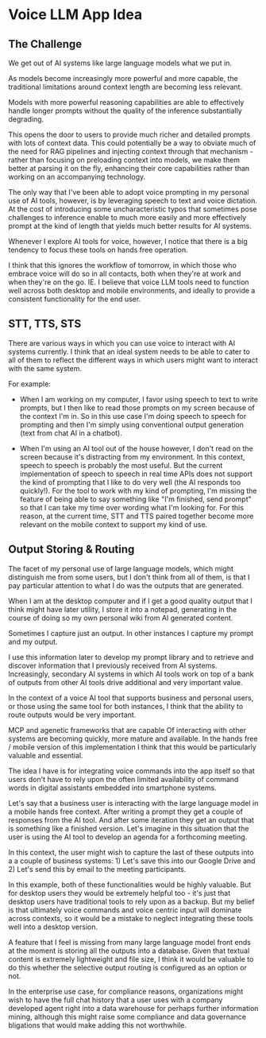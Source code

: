 # Voice LLM App Idea

## The Challenge

We get out of AI systems like large language models what we put in. 

As models become increasingly more powerful and more capable, the traditional limitations around context length are becoming less relevant. 

Models with more powerful reasoning capabilities are able to effectively handle longer prompts without the quality of the inference substantially degrading. 

This opens the door to users to provide much richer and detailed prompts with lots of context data. This could potentially be a way to obviate much of the need for RAG pipelines and injecting context through that mechanism -  rather than focusing on preloading context into models, we make them better at parsing it on the fly, enhancing their core capabilities rather than working on an accompanying technology. 

The only way that I've been able to adopt voice prompting in my personal use of AI tools, however, is by leveraging speech to text and voice dictation. At the cost of introducing some uncharacteristic typos that sometimes pose challenges to inference enable to much more easily and more effectively prompt at the kind of length that yields much better results for AI systems. 

Whenever I explore AI tools for voice, however, I notice that there is a big tendency to focus these tools on hands free operation. 

I think that this ignores the workflow of tomorrow, in which those who embrace voice will do so in all contacts, both when they're at work and when they're on the go. IE. I believe that voice LLM tools need to function well across both desktop and mobile environments, and ideally to provide a consistent functionality for the end user.

## STT, TTS, STS

There are various ways in which you can use voice to interact with AI systems currently. I think that an ideal system needs to be able to cater to all of them to reflect the different ways in which users might want to interact with the same system. 

For example:

- When I am working on my computer, I favor using speech to text to write prompts, but I then like to read those prompts on my screen because of the context I'm in. So in this use case I'm doing speech to speech for prompting and then I'm simply using conventional output generation (text from chat AI in a chatbot).

- When I'm using an AI tool out of the house however, I don't read on the screen because it's distracting from my environment.  In this context, speech to speech is probably the most useful. But the current implementation of speech to speech in real time APIs does not support the kind of prompting that I like to do very well (the AI responds too quickly!). For the tool to work with my kind of prompting, I'm missing the feature of being able to say something like "I'm finished, send prompt" so that I can take my time over wording what I'm looking for. For this reason, at the current time, STT and TTS paired together become more relevant on the mobile context to support my kind of use.   

## Output Storing & Routing

The facet of my personal use of large language models, which might distinguish me from some users, but I don't think from all of them, is that I pay particular attention to what I do was the outputs that are generated. 

When I am at the desktop computer and if I get a good quality output that I think might have later utility, I store it into a notepad, generating in the course of doing so my own personal wiki from AI generated content. 

Sometimes I capture just an output. In other instances I capture my prompt and my output. 

I use this information later to develop my prompt library and to retrieve and discover information that I previously received from AI systems. Increasingly, secondary AI systems in which AI tools work on top of a bank of outputs from other AI tools drive additional and very important value. 

In the context of a voice AI tool that supports business and personal users, or those using the same tool for both instances, I think that the ability to route outputs would be very important. 

MCP and agenetic frameworks that are capable Of interacting with other systems are becoming quickly, more mature and available. In the hands free / mobile version of this implementation I think that this would be particularly valuable and essential. 

The idea I have is for integrating voice commands into the app itself so that users don't have to rely upon the often limited availability of command words in digital assistants embedded into smartphone systems. 

Let's say that a business user is interacting with the large language model in a mobile hands free context. After writing a prompt they get a couple of responses from the AI tool. And after some iteration they get an output that is something like a finished version. Let's imagine in this situation that the user is using the AI tool to develop an agenda for a forthcoming meeting. 

In this context, the user might wish to capture the last of these outputs into a a couple of business systems: 1) Let's save this into our Google Drive and 2) Let's send this by email to the meeting participants. 

In this example, both of these functionalities would be highly valuable. But for desktop users they would be extremely helpful too - it's just that desktop users have traditional tools to rely upon as a backup. But my belief is that ultimately voice commands and voice centric input will dominate across contexts, so it would be a mistake to neglect integrating these tools well into a desktop version. 

A feature that I feel is missing from many large language model front ends at the moment is storing all the outputs into a database. Given that textual content is extremely lightweight and file size, I think it would be valuable to do this whether the selective output routing is configured as an option or not. 

In the enterprise use case, for compliance reasons, organizations might wish to have the full chat history that a user uses with a company developed agent right into a data warehouse for perhaps further information mining, although this might raise some compliance and data governance bligations that would make adding this not worthwhile.